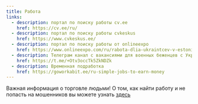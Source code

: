 ```yaml
---
title: Работа
links:
  - description: портал по поиску работы cv.ee
    href: https://cv.ee/ru/ 
  - description: портал по поиску работы cvkeskus
    href: https://www.cvkeskus.ee/
  - description: портал по поиску работы от onlineexpo
    href: https://www.onlineexpo.com/ru/rabota-dlia-ukraintcev-v-estonii/
  - description: Телеграм канал с вакансиями для военных беженцев с Украины
    href: https://t.me/+Otv3occTk5ZkNDZk
  - description: Временная подработка
    href: https://goworkabit.ee/ru-simple-jobs-to-earn-money
---
```


Важная информация о торговле людьми! О том, как найти работу и не попасть на мошенников вы можете узнать [здесь](https://www.facebook.com/events/426128778967948)
